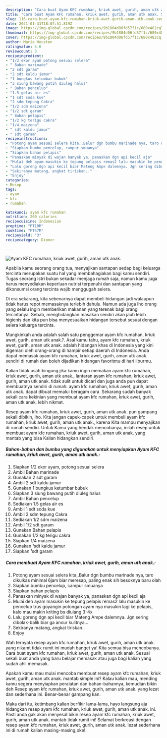 ```yaml
---
description: "Cara buat Ayam KFC rumahan, kriuk awet, gurih, aman utk anak. Sederhana Untuk Jualan"
title: "Cara buat Ayam KFC rumahan, kriuk awet, gurih, aman utk anak. Sederhana Untuk Jualan"
slug: 116-cara-buat-ayam-kfc-rumahan-kriuk-awet-gurih-aman-utk-anak-sederhana-untuk-jualan
date: 2021-01-31T18:07:51.819Z
image: https://img-global.cpcdn.com/recipes/9b1804d06fd57f1c/680x482cq70/ayam-kfc-rumahan-kriuk-awet-gurih-aman-utk-anak-foto-resep-utama.jpg
thumbnail: https://img-global.cpcdn.com/recipes/9b1804d06fd57f1c/680x482cq70/ayam-kfc-rumahan-kriuk-awet-gurih-aman-utk-anak-foto-resep-utama.jpg
cover: https://img-global.cpcdn.com/recipes/9b1804d06fd57f1c/680x482cq70/ayam-kfc-rumahan-kriuk-awet-gurih-aman-utk-anak-foto-resep-utama.jpg
author: Maria Houston
ratingvalue: 4.6
reviewcount: 3
recipeingredient:
- "1/2 ekor ayam potong sesuai selera"
- " Bahan marinade"
- "2 sdt garam"
- "2 sdt kaldu jamur"
- "1 bungkus ketumbar bubuk"
- "3 siung bawang putih diuleg halus"
- " Bahan pencelup"
- "1.5 gelas air es"
- "1 sdt soda kue"
- "2 sdm tepung Cakra"
- "1/2 sdm maizena"
- "1/2 sdt garam"
- " Bahan pelapis"
- "1/2 kg terigu cakra"
- "1/4 maizena"
- " sdt kaldu jamur"
- " sdt garam"
recipeinstructions:
- "Potong ayam sesuai selera kita,.Balur dgn bumbu marinade nya, taro dikulkas minimal 6jam biar meresap, paling enak sih besoknya baru olah"
- "Siapkan bumbu pencelup, campur smuanya"
- "Siapkan bahan pelapis"
- "Panaskan minyak di wajan banyak ya, panaskan dgn api kecil aja"
- "Mulai deh ayam masukin ke tepung pelapis remas2 lalu masukin ke pencelup trus goyangin potongan ayam nya masukin lagi ke pelapis, kalo mau makin kriting bs diulang 3-4x"
- "Lalu goreng dgn api kecil biar Mateng Ampe dalemnya. Jgn sering dibolak-balik biar ga ancur kulitnya..."
- "Sekiranya matang, angkat tiriskan.."
- "Enjoy"
categories:
- Resep
tags:
- ayam
- kfc
- rumahan

katakunci: ayam kfc rumahan 
nutrition: 260 calories
recipecuisine: Indonesian
preptime: "PT19M"
cooktime: "PT47M"
recipeyield: "3"
recipecategory: Dinner

---
```



![Ayam KFC rumahan, kriuk awet, gurih, aman utk anak.](https://img-global.cpcdn.com/recipes/9b1804d06fd57f1c/680x482cq70/ayam-kfc-rumahan-kriuk-awet-gurih-aman-utk-anak-foto-resep-utama.jpg)

Apabila kamu seorang orang tua, menyajikan santapan sedap bagi keluarga tercinta merupakan suatu hal yang membahagiakan bagi kamu sendiri. Tugas seorang istri bukan sekadar menjaga rumah saja, namun kamu juga harus menyediakan keperluan nutrisi terpenuhi dan santapan yang dikonsumsi orang tercinta wajib menggugah selera.

Di era  sekarang, kita sebenarnya dapat membeli hidangan jadi walaupun tidak harus repot memasaknya terlebih dahulu. Namun ada juga lho orang yang selalu ingin memberikan makanan yang terenak bagi orang tercintanya. Sebab, menghidangkan masakan sendiri akan jauh lebih higienis dan kita pun bisa menyesuaikan hidangan tersebut sesuai dengan selera keluarga tercinta. 



Mungkinkah anda adalah salah satu penggemar ayam kfc rumahan, kriuk awet, gurih, aman utk anak.?. Asal kamu tahu, ayam kfc rumahan, kriuk awet, gurih, aman utk anak. adalah hidangan khas di Indonesia yang kini digemari oleh orang-orang di hampir setiap daerah di Indonesia. Anda dapat memasak ayam kfc rumahan, kriuk awet, gurih, aman utk anak. sendiri di rumah dan boleh dijadikan hidangan favoritmu di hari liburmu.

Kalian tidak usah bingung jika kamu ingin memakan ayam kfc rumahan, kriuk awet, gurih, aman utk anak., lantaran ayam kfc rumahan, kriuk awet, gurih, aman utk anak. tidak sulit untuk dicari dan juga anda pun dapat membuatnya sendiri di rumah. ayam kfc rumahan, kriuk awet, gurih, aman utk anak. dapat dibuat memalui beragam cara. Sekarang sudah banyak sekali cara kekinian yang membuat ayam kfc rumahan, kriuk awet, gurih, aman utk anak. lebih nikmat.

Resep ayam kfc rumahan, kriuk awet, gurih, aman utk anak. pun gampang sekali dibikin, lho. Kita jangan capek-capek untuk membeli ayam kfc rumahan, kriuk awet, gurih, aman utk anak., karena Kita mampu menyajikan di rumah sendiri. Untuk Kamu yang hendak mencobanya, inilah resep untuk membuat ayam kfc rumahan, kriuk awet, gurih, aman utk anak. yang mantab yang bisa Kalian hidangkan sendiri.

<!--inarticleads1-->

##### Bahan-bahan dan bumbu yang digunakan untuk menyiapkan Ayam KFC rumahan, kriuk awet, gurih, aman utk anak.:

1. Siapkan 1/2 ekor ayam, potong sesuai selera
1. Ambil  Bahan marinade
1. Gunakan 2 sdt garam
1. Ambil 2 sdt kaldu jamur
1. Gunakan 1 bungkus ketumbar bubuk
1. Siapkan 3 siung bawang putih diuleg halus
1. Ambil  Bahan pencelup
1. Sediakan 1.5 gelas air es
1. Ambil 1 sdt soda kue
1. Ambil 2 sdm tepung Cakra
1. Sediakan 1/2 sdm maizena
1. Ambil 1/2 sdt garam
1. Gunakan  Bahan pelapis
1. Gunakan 1/2 kg terigu cakra
1. Siapkan 1/4 maizena
1. Gunakan  ¹sdt kaldu jamur
1. Siapkan  ¹sdt garam




<!--inarticleads2-->

##### Cara membuat Ayam KFC rumahan, kriuk awet, gurih, aman utk anak.:

1. Potong ayam sesuai selera kita,.Balur dgn bumbu marinade nya, taro dikulkas minimal 6jam biar meresap, paling enak sih besoknya baru olah
1. Siapkan bumbu pencelup, campur smuanya
1. Siapkan bahan pelapis
1. Panaskan minyak di wajan banyak ya, panaskan dgn api kecil aja
1. Mulai deh ayam masukin ke tepung pelapis remas2 lalu masukin ke pencelup trus goyangin potongan ayam nya masukin lagi ke pelapis, kalo mau makin kriting bs diulang 3-4x
1. Lalu goreng dgn api kecil biar Mateng Ampe dalemnya. Jgn sering dibolak-balik biar ga ancur kulitnya...
1. Sekiranya matang, angkat tiriskan..
1. Enjoy




Wah ternyata resep ayam kfc rumahan, kriuk awet, gurih, aman utk anak. yang nikamt tidak rumit ini mudah banget ya! Kita semua bisa mencobanya. Cara buat ayam kfc rumahan, kriuk awet, gurih, aman utk anak. Sesuai sekali buat anda yang baru belajar memasak atau juga bagi kalian yang sudah ahli memasak.

Apakah kamu mau mulai mencoba membuat resep ayam kfc rumahan, kriuk awet, gurih, aman utk anak. mantab simple ini? Kalau kalian mau, mending kamu segera menyiapkan peralatan dan bahan-bahannya, kemudian bikin deh Resep ayam kfc rumahan, kriuk awet, gurih, aman utk anak. yang lezat dan sederhana ini. Benar-benar gampang kan. 

Maka dari itu, ketimbang kalian berfikir lama-lama, hayo langsung aja hidangkan resep ayam kfc rumahan, kriuk awet, gurih, aman utk anak. ini. Pasti anda gak akan menyesal bikin resep ayam kfc rumahan, kriuk awet, gurih, aman utk anak. mantab tidak rumit ini! Selamat berkreasi dengan resep ayam kfc rumahan, kriuk awet, gurih, aman utk anak. lezat sederhana ini di rumah kalian masing-masing,oke!.

